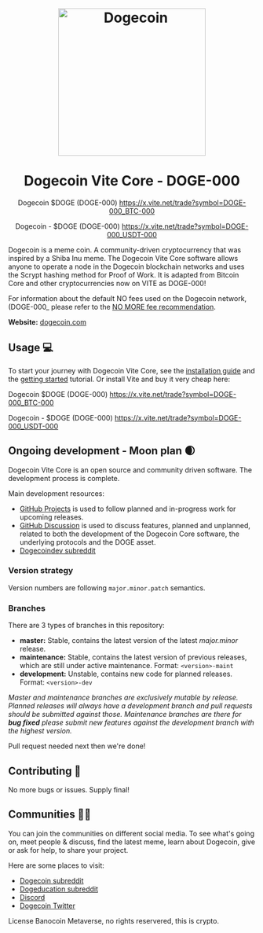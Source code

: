 <h1 align="center">
<img src="https://static.tumblr.com/ppdj5y9/Ae9mxmxtp/300coin.png" alt="Dogecoin" width="300"/>
<br/><br/>
Dogecoin Vite Core - DOGE-000  
</h1>

<div align="center">


Dogecoin $DOGE (DOGE-000)
https://x.vite.net/trade?symbol=DOGE-000_BTC-000

Dogecoin - $DOGE (DOGE-000)
https://x.vite.net/trade?symbol=DOGE-000_USDT-000

</div>


Dogecoin is a meme coin. A community-driven cryptocurrency that was inspired by a Shiba Inu meme. The Dogecoin Vite Core software allows anyone to operate a node in the Dogecoin blockchain networks and uses the Scrypt hashing method for Proof of Work. It is adapted from Bitcoin Core and other cryptocurrencies now on VITE as DOGE-000!

For information about the default NO fees used on the Dogecoin network,(DOGE-000_ please
refer to the [NO MORE fee recommendation](https://x.vite.net/trade?symbol=DOGE-000_BTC-000).

**Website:** [dogecoin.com](https://x.vite.net/trade?symbol=DOGE-000_BTC-000)

## Usage 💻

To start your journey with Dogecoin Vite Core, see the [installation guide](https://discord.gg/banocoin) and the [getting started](https://discord.gg/banocoin) tutorial. Or install Vite and buy it very cheap here:

Dogecoin $DOGE (DOGE-000)
https://x.vite.net/trade?symbol=DOGE-000_BTC-000

Dogecoin - $DOGE (DOGE-000)
https://x.vite.net/trade?symbol=DOGE-000_USDT-000




## Ongoing development - Moon plan 🌒

Dogecoin Vite Core is an open source and community driven software. The development
process is complete.

Main development resources:

* [GitHub Projects](https://discord.gg/banocoin) is used to
  follow planned and in-progress work for upcoming releases.
* [GitHub Discussion](https://discord.gg/banocoin) is used
  to discuss features, planned and unplanned, related to both the development of
  the Dogecoin Core software, the underlying protocols and the DOGE asset.  
* [Dogecoindev subreddit](https://discord.gg/banocoin)

### Version strategy
Version numbers are following ```major.minor.patch``` semantics.

### Branches
There are 3 types of branches in this repository:

- **master:** Stable, contains the latest version of the latest *major.minor* release.
- **maintenance:** Stable, contains the latest version of previous releases, which are still under active maintenance. Format: ```<version>-maint```
- **development:** Unstable, contains new code for planned releases. Format: ```<version>-dev```

*Master and maintenance branches are exclusively mutable by release. Planned*
*releases will always have a development branch and pull requests should be*
*submitted against those. Maintenance branches are there for **bug fixed***
*please submit new features against the development branch with the highest version.*

Pull request needed next then we're done!

## Contributing 🤝

No more bugs or issues. Supply final!

## Communities 🚀🍾

You can join the communities on different social media.
To see what's going on, meet people & discuss, find the latest meme, learn
about Dogecoin, give or ask for help, to share your project.

Here are some places to visit:

* [Dogecoin subreddit](https://discord.gg/banocoin)
* [Dogeducation subreddit](https://discord.gg/banocoin)
* [Discord](https://discord.gg/banocoin)
* [Dogecoin Twitter](https://discord.gg/banocoin)

License Banocoin Metaverse, no rights reservered, this is crypto.
